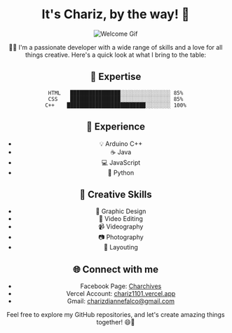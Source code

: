 <div align="center">

# It's Chariz, by the way! 👋

![Welcome Gif](https://media.giphy.com/media/2IudUHdI075HL02Pkk/giphy.gif)

👩‍💻 I'm a passionate developer with a wide range of skills and a love for all things creative. Here's a quick look at what I bring to the table:

## 🌟 Expertise
```
HTML   ████████████████░░░░░░░░░░░░░░░░ 85%
CSS    ████████████████░░░░░░░░░░░░░░░░ 85%
C++    █████████████████████████░░░░░░░░ 100%
```

## 🚀 Experience
- 💡 Arduino C++
- ☕ Java
- 💻 JavaScript
- 🐍 Python

## 🎨 Creative Skills
- 🎨 Graphic Design
- 🎥 Video Editing
- 📹 Videography
- 📷 Photography
- 📐 Layouting

## 🌐 Connect with me
- Facebook Page: [Charchives](https://facebook.com/charchivesofficial)
- Vercel Account: [chariz1101.vercel.app](https://chariz1101.vercel.app/)
- Gmail: [charizdiannefalco@gmail.com](mailto:charizdiannefalco@gmail.com)

Feel free to explore my GitHub repositories, and let's create amazing things together! 😄🌟

</div>
